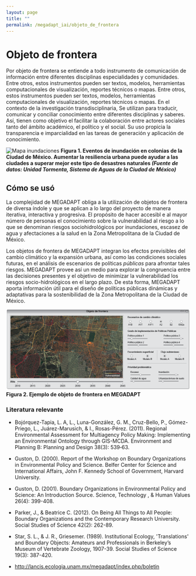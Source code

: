 ```yaml
---
layout: page
title: ""
permalink: /megadapt_iai/objeto_de_frontera
---
```


# Objeto de frontera

Por objeto de frontera se entiende a todo instrumento de comunicación de información entre diferentes disciplinas especialidades y comunidades. Entre otros, estos instrumentos pueden ser textos, modelos, herramientas computacionales de visualización, reportes técnicos o mapas. Entre otros, estos instrumentos pueden ser textos, modelos, herramientas computacionales de visualización, reportes técnicos o mapas. En el contexto de la investigación transdisciplinaria, Se utilizan para traducir, comunicar y conciliar conocimiento entre diferentes disciplinas y saberes. Así, tienen como objetivo el facilitar la colaboración entre actores sociales tanto del ámbito académico, el político y el social. Su uso propicia la transparencia e imparcialidad en las tareas de generación y aplicación de conocimiento.

![Mapa inundaciones](/assets/figuras_fichas_IAI/mapa_eventos_inundacion.png.png)
**Figura 1. Eventos de inundación en colonias de la Ciudad de México. Aumentar la resiliencia urbana puede ayudar a las ciudades a superar mejor este tipo de desastres naturales _(Fuente de datos: Unidad Tormenta, Sistema de Aguas de la Ciudad de México)_**
<br>

## Cómo se usó

La complejidad de MEGADAPT obliga a la utilización de objetos de frontera de diversa índole y que se aplican a lo largo del proyecto de manera iterativa, interactiva y progresiva. El propósito de hacer accesibl e al mayor número de personas el conocimiento sobre la vulnerabilidad al riesgo a lo que se denominan riesgos sociohidrológicos por inundaciones, escasez de agua y afectaciones a la salud en la Zona Metropolitana de la Ciudad de México.

Los objetos de frontera de MEGADAPT integran los efectos previsibles del cambio climático y la expansión urbana, así como las condiciones sociales futuras, en el análisis de escenarios de políticas _públicas_ para afrontar tales riesgos. MEGADAPT provee así un medio para ex­plorar la congruencia entre las decisiones presentes y el objetivo de minimizar la vulnerabilidad los riesgos
socio-hidrológicos en el largo plazo. De esta forma, MEGADAPT aporta información útil para el diseño de políticas públicas dinámicas y adaptativas para la sostenibilidad de la Zona Metropolitana de la Ciudad de México.

![Objeto de frontera](/assets/figuras_fichas_IAI/objeto_frontera.png)
**Figura 2. Ejemplo de objeto de frontera en MEGADAPT**
<br>

### Literatura relevante

* Bojórquez-Tapia, L. A, L., Luna-González, G. M., Cruz-Bello, P., Gómez-Priego, L., Juárez-Marusich, & I., Rosas-Pérez. (2011). Regional Environmental Assessment for Multiagency Policy Making: Implementing an Environmental Ontology through GIS-MCDA. Environment and Planning B: Planning and Design 38(3): 539‑63.

* Guston, D. (2000). Report of the Workshop on Boundary Organizations in Environmental Policy and Science. Belfer Center for Science and International Affairs, John F. Kennedy School of Government, Harvard University.

* Guston, D. (2001). Boundary Organizations in Environmental Policy and Science: An Introduction Source. Science, Technology , & Human Values 26(4): 399-408.

* Parker, J., & Beatrice C. (2012). On Being All Things to All People: Boundary Organizations and the Contemporary Research University. Social Studies of Science 42(2): 262-89.

* Star, S. L., & J. R., Griesemer. (1989). Institutional Ecology, 'Translations' and Boundary Objects: Amateurs and Professionals in Berkeley’s Museum of Vertebrate Zoology, 1907-39. Social Studies of Science 19(3): 387-420.

* <http://lancis.ecologia.unam.mx/megadapt/index.php/boletin>
